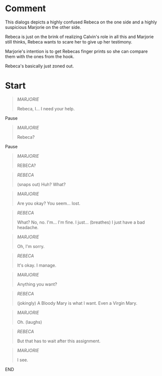 # Comment

This dialogs depicts a highly confused Rebeca on the one side and a highly suspicious Marjorie on the other side.

Rebeca is just on the brink of realizing Calvin's role in all this and Marjorie still thinks, Rebeca wants to scare her to give up her testimony.

Marjorie's intention is to get Rebecas finger prints so she can compare them with the ones from the hook. 

Rebeca's basically just zoned out.

# Start

> *MARJORIE*
>
> Rebeca, I... I need your help.

Pause

> *MARJORIE*
>
> Rebeca?

Pause

> *MARJORIE*
>
> REBECA?

> *REBECA*
>
> (snaps out) Huh? What?

> *MARJORIE*
>
> Are you okay? You seem... lost.

> *REBECA*
>
> What? No, no. I'm... I'm fine. I just... (breathes) I just have a bad headache.

> *MARJORIE*
>
> Oh, I'm sorry.

> *REBECA*
>
> It's okay. I manage.

> *MARJORIE*
>
> Anything you want?

> *REBECA*
>
> (jokingly) A Bloody Mary is what I want. Even a Virgin Mary.

> *MARJORIE*
>
> Oh. (laughs)

> *REBECA*
>
> But that has to wait after this assignment.

> *MARJORIE*
>
> I see.

END